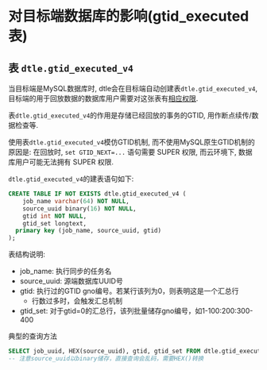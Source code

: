 # 对目标端数据库的影响(gtid_executed表)

## 表 `dtle.gtid_executed_v4`

当目标端是MySQL数据库时, dtle会在目标端自动创建表`dtle.gtid_executed_v4`, 目标端的用于回放数据的数据库用户需要对这张表有[相应权限](./4.4_mysql_user_privileges.md).

表`dtle.gtid_executed_v4`的作用是存储已经回放的事务的GTID, 用作断点续传/数据检查等.

使用表`dtle.gtid_executed_v4`模仿GTID机制, 而不使用MySQL原生GTID机制的原因是: 在回放时, `set GTID_NEXT=...` 语句需要 SUPER 权限, 而云环境下, 数据库用户可能无法拥有 SUPER 权限.

`dtle.gtid_executed_v4`的建表语句如下: 

```sql
CREATE TABLE IF NOT EXISTS dtle.gtid_executed_v4 (
    job_name varchar(64) NOT NULL,
    source_uuid binary(16) NOT NULL,
    gtid int NOT NULL,
    gtid_set longtext,
  primary key (job_name, source_uuid, gtid)
);
```

表结构说明: 
- job_name: 执行同步的任务名
- source_uuid: 源端数据库UUID号
- gtid: 执行过的GTID gno编号。若某行该列为0，则表明这是一个汇总行
  - 行数过多时，会触发汇总机制
- gtid_set: 对于gtid=0的汇总行，该列批量储存gno编号，如1-100:200:300-400

典型的查询方法
```sql
SELECT job_uuid, HEX(source_uuid), gtid, gtid_set FROM dtle.gtid_executed_v4;
-- 注意source_uuid以binary储存，直接查询会乱码，需要HEX()转换
```
